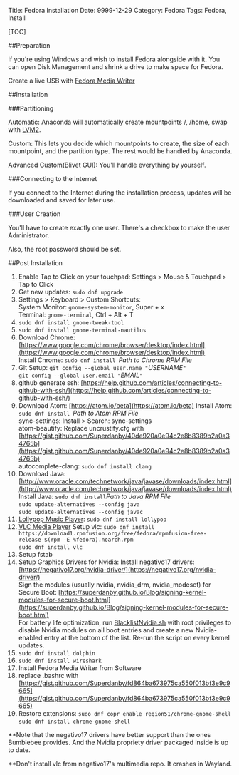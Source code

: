 Title: Fedora Installation
Date: 9999-12-29
Category: Fedora
Tags: Fedora, Install

[TOC]

##Preparation

If you're using Windows and wish to install Fedora alongside with it. You can open Disk Management and shrink a drive to make space for Fedora.

Create a live USB with [Fedora Media Writer](https://github.com/MartinBriza/MediaWriter/releases)

##Installation

###Partitioning

Automatic: Anaconda will automatically create mountpoints /, /home, swap with [LVM2](https://en.wikipedia.org/wiki/Logical_Volume_Manager_(Linux)).

Custom: This lets you decide which mountpoints to create, the size of each mountpoint, and the partition type. The rest would be handled by Anaconda.

Advanced Custom(Blivet GUI): You'll handle everything by yourself.

###Connecting to the Internet

If you connect to the Internet during the installation process, updates will be downloaded and saved for later use.

###User Creation

You'll have to create exactly one user. There's a checkbox to make the user Administrator.

Also, the root password should be set.

##Post Installation

1.  Enable Tap to Click on your touchpad: Settings > Mouse & Touchpad > Tap to Click
2.  Get new updates: `sudo dnf upgrade`
3.  Settings > Keyboard > Custom Shortcuts: <br/>
    System Monitor: `gnome-system-monitor`, Super + x <br/>
    Terminal: `gnome-terminal`, Ctrl + Alt + T
4.  `sudo dnf install gnome-tweak-tool`
5.  `sudo dnf install gnome-terminal-nautilus`
6.  Download Chrome: [https://www.google.com/chrome/browser/desktop/index.html](https://www.google.com/chrome/browser/desktop/index.html) <br/>
    Install Chrome: `sudo dnf install `*Path to Chrome RPM File*
7.  Git Setup:
    `git config --global user.name "`*USERNAME*`"` <br/>
    `git config --global user.email "`*EMAIL*`"`
8.  github generate ssh:
    [https://help.github.com/articles/connecting-to-github-with-ssh/](https://help.github.com/articles/connecting-to-github-with-ssh/)
9.  Download Atom: [https://atom.io/beta](https://atom.io/beta)
    Install Atom: `sudo dnf install `*Path to Atom RPM File* <br/>
    sync-settings: Install > Search: sync-settings <br/>
    atom-beautify: Replace uncrustify.cfg with <br/> [https://gist.github.com/Superdanby/40de920a0e94c2e8b8389b2a0a34765b](https://gist.github.com/Superdanby/40de920a0e94c2e8b8389b2a0a34765b) <br/>
    autocomplete-clang: `sudo dnf install clang`
10. Download Java: [http://www.oracle.com/technetwork/java/javase/downloads/index.html](http://www.oracle.com/technetwork/java/javase/downloads/index.html) <br/>
   Install Java: `sudo dnf install`*Path to Java RPM File* <br/>
   `sudo update-alternatives --config java` <br/>
   `sudo update-alternatives --config javac`
11. [Lollypop Music Player](https://gnumdk.github.io/lollypop-web/): `sudo dnf install lollypop`
12. [VLC Media Player](https://www.videolan.org/vlc/index.html) Setup vlc:
    `sudo dnf install https://download1.rpmfusion.org/free/fedora/rpmfusion-free-release-$(rpm -E %fedora).noarch.rpm` <br/>
    `sudo dnf install vlc`
13. Setup fstab
14. Setup Graphics Drivers for Nvidia:
    Install negativo17 drivers: [https://negativo17.org/nvidia-driver/](https://negativo17.org/nvidia-driver/) <br/>
    Sign the modules (usually nvidia, nvidia_drm, nvidia_modeset) for Secure Boot: [https://superdanby.github.io/Blog/signing-kernel-modules-for-secure-boot.html](https://superdanby.github.io/Blog/signing-kernel-modules-for-secure-boot.html) <br/>
    For battery life optimization, run [BlacklistNvidia.sh](https://gist.github.com/Superdanby/12ce20158300c378d4e0f196b279d388#file-blacklistnvidia-sh) with root privileges to disable Nvidia modules on all boot entries and create a new Nvidia-enabled entry at the bottom of the list. Re-run the script on every kernel updates.
15. `sudo dnf install dolphin`
16. `sudo dnf install wireshark`
17. Install Fedora Media Writer from Software
18. replace .bashrc with [https://gist.github.com/Superdanby/fd864ba673975ca550f013bf3e9c9665](https://gist.github.com/Superdanby/fd864ba673975ca550f013bf3e9c9665)
19. Restore extensions:
    `sudo dnf copr enable region51/chrome-gnome-shell` <br/>
    `sudo dnf install chrome-gnome-shell`

**Note that the negativo17 drivers have better support than the ones Bumblebee provides. And the Nvidia propriety driver packaged inside is up to date.

**Don't install vlc from negativo17's multimedia repo. It crashes in Wayland.
